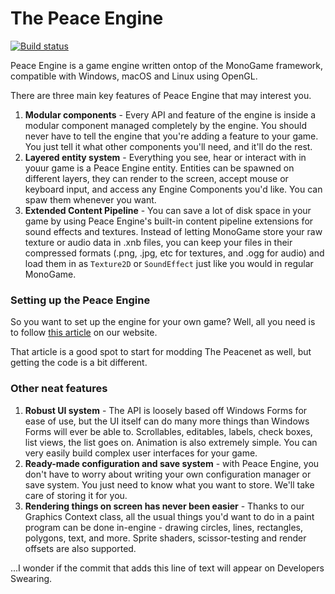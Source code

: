 # The Peace Engine

[![Build status](https://ci.appveyor.com/api/projects/status/lylidkgga0j7rnps?svg=true)](https://ci.appveyor.com/project/TheFuzzyRiolu/peace-engine)

Peace Engine is a game engine written ontop of the MonoGame framework, compatible with Windows, macOS and Linux using OpenGL.

There are three main key features of Peace Engine that may interest you.

1. **Modular components** - Every API and feature of the engine is inside a modular component managed completely by the engine. You should never have to tell the engine that you're adding a feature to your game. You just tell it what other components you'll need, and it'll do the rest.
2. **Layered entity system** - Everything you see, hear or interact with in youur game is a Peace Engine entity. Entities can be spawned on different layers, they can render to the screen, accept mouse or keyboard input, and access any Engine Components you'd like. You can spaw them whenever you want.
3. **Extended Content Pipeline** - You can save a lot of disk space in your game by using Peace Engine's built-in content pipeline extensions for sound effects and textures. Instead of letting MonoGame store your raw texture or audio data in .xnb files, you can keep your files in their compressed formats (.png, .jpg, etc for textures, and .ogg for audio) and load them in as `Texture2D` or `SoundEffect` just like you would in regular MonoGame.

### Setting up the Peace Engine

So you want to set up the engine for your own game? Well, all you need is to follow [this article](https://watercolorgames.net/wiki/setting-up-the-peace-engine) on our website.

That article is a good spot to start for modding The Peacenet as well, but getting the code is a bit different.

### Other neat features

1. **Robust UI system** - The API is loosely based off Windows Forms for ease of use, but the UI itself can do many more things than Windows Forms will ever be able to. Scrollables, editables, labels, check boxes, list views, the list goes on. Animation is also extremely simple. You can very easily build complex user interfaces for your game.
2. **Ready-made configuration and save system** - with Peace Engine, you don't have to worry about writing your own configuration manager or save system. You just need to know what you want to store. We'll take care of storing it for you.
3. **Rendering things on screen has never been easier** - Thanks to our Graphics Context class, all the usual things you'd want to do in a paint program can be done in-engine - drawing circles, lines, rectangles, polygons, text, and more. Sprite shaders, scissor-testing and render offsets are also supported.



...I wonder if the commit that adds this line of text will appear on Developers Swearing.

